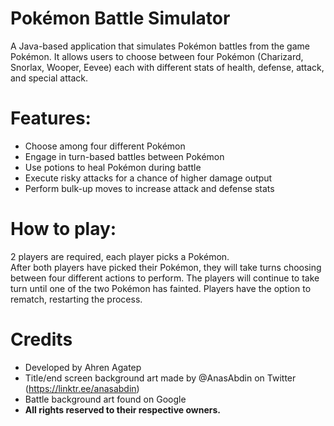 # Pokémon Battle Simulator
A Java-based application that simulates Pokémon battles from the game Pokémon. It allows users to choose between four Pokémon (Charizard, Snorlax, Wooper, Eevee) each with different stats of health, defense, attack, and special attack.

# Features:
* Choose among four different Pokémon   
* Engage in turn-based battles between Pokémon   
* Use potions to heal Pokémon during battle   
* Execute risky attacks for a chance of higher damage output   
* Perform bulk-up moves to increase attack and defense stats   

# How to play:
2 players are required, each player picks a Pokémon.  
After both players have picked their Pokémon, they will take turns choosing between four different actions to perform.
The players will continue to take turn until one of the two Pokémon has fainted. Players have the option to rematch, restarting the process.

# Credits
* Developed by Ahren Agatep
* Title/end screen background art made by @AnasAbdin on Twitter (https://linktr.ee/anasabdin)
* Battle background art found on Google
* **All rights reserved to their respective owners.**
